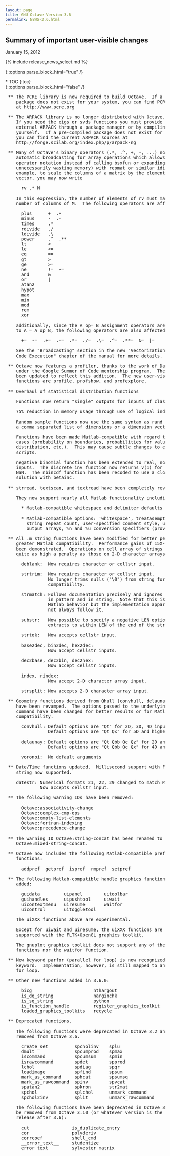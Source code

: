 ```yaml
---
layout: page
title: GNU Octave Version 3.6
permalink: NEWS-3.6.html
---
```


## Summary of important user-visible changes

January 15, 2012

{% include release_news_select.md %}

{::options parse_block_html="true" /}
<div class="panel callout">
* TOC
{:toc}
</div>
{::options parse_block_html="false" /}


<pre>
 ** The PCRE library is now required to build Octave.  If a pre-compiled
    package does not exist for your system, you can find PCRE sources
    at http://www.pcre.org

 ** The ARPACK library is no longer distributed with Octave.
    If you need the eigs or svds functions you must provide an
    external ARPACK through a package manager or by compiling it
    yourself.  If a pre-compiled package does not exist for your system,
    you can find the current ARPACK sources at
    http://forge.scilab.org/index.php/p/arpack-ng

 ** Many of Octave's binary operators (.*, .^, +, -, ...) now perform
    automatic broadcasting for array operations which allows you to use
    operator notation instead of calling bsxfun or expanding arrays (and
    unnecessarily wasting memory) with repmat or similar idioms.  For
    example, to scale the columns of a matrix by the elements of a row
    vector, you may now write

      rv .* M

    In this expression, the number of elements of rv must match the
    number of columns of M.  The following operators are affected:

      plus      +  .+
      minus     -  .-
      times     .*
      rdivide   ./
      ldivide   .\
      power     .^  .**
      lt        <
      le        <=
      eq        ==
      gt        >
      ge        >=
      ne        !=  ~=
      and       &
      or        |
      atan2
      hypot
      max
      min
      mod
      rem
      xor

    additionally, since the A op= B assignment operators are equivalent
    to A = A op B, the following operators are also affected:

      +=  -=  .+=  .-=  .*=  ./=  .\=  .^=  .**=  &=  |=

    See the "Broadcasting" section in the new "Vectorization and Faster
    Code Execution" chapter of the manual for more details.

 ** Octave now features a profiler, thanks to the work of Daniel Kraft
    under the Google Summer of Code mentorship program.  The manual has
    been updated to reflect this addition.  The new user-visible
    functions are profile, profshow, and profexplore.

 ** Overhaul of statistical distribution functions

    Functions now return "single" outputs for inputs of class "single".

    75% reduction in memory usage through use of logical indexing.

    Random sample functions now use the same syntax as rand and accept
    a comma separated list of dimensions or a dimension vector.

    Functions have been made Matlab-compatible with regard to special
    cases (probability on boundaries, probabilities for values outside
    distribution, etc.).  This may cause subtle changes to existing
    scripts.

    negative binomial function has been extended to real, non-integer
    inputs.  The discrete_inv function now returns v(1) for 0 instead of
    NaN.  The nbincdf function has been recoded to use a closed form
    solution with betainc.

 ** strread, textscan, and textread have been completely revamped.

    They now support nearly all Matlab functionality including:

      * Matlab-compatible whitespace and delimiter defaults

      * Matlab-compatible options: 'whitespace', treatasempty', format
        string repeat count, user-specified comment style, uneven-length
        output arrays, %n and %u conversion specifiers (provisionally)

 ** All .m string functions have been modified for better performance or
    greater Matlab compatibility.  Performance gains of 15X-30X have
    been demonstrated.  Operations on cell array of strings no longer pay
    quite as high a penalty as those on 2-D character arrays.

      deblank:  Now requires character or cellstr input.

      strtrim:  Now requires character or cellstr input.
                No longer trims nulls ("\0") from string for Matlab
                compatibility.

      strmatch: Follows documentation precisely and ignores trailing spaces
                in pattern and in string.  Note that this is documented
                Matlab behavior but the implementation apparently does
                not always follow it.

      substr:   Now possible to specify a negative LEN option which
                extracts to within LEN of the end of the string.

      strtok:   Now accepts cellstr input.

      base2dec, bin2dec, hex2dec:
                Now accept cellstr inputs.

      dec2base, dec2bin, dec2hex:
                Now accept cellstr inputs.

      index, rindex:
                Now accept 2-D character array input.

      strsplit: Now accepts 2-D character array input.

 ** Geometry functions derived from Qhull (convhull, delaunay, voronoi)
    have been revamped.  The options passed to the underlying qhull
    command have been changed for better results or for Matlab
    compatibility.

      convhull: Default options are "Qt" for 2D, 3D, 4D inputs
                Default options are "Qt Qx" for 5D and higher

      delaunay: Default options are "Qt Qbb Qc Qz" for 2D and 3D inputs
                Default options are "Qt Qbb Qc Qx" for 4D and higher

      voronoi:  No default arguments

 ** Date/Time functions updated.  Millisecond support with FFF format
    string now supported.

    datestr: Numerical formats 21, 22, 29 changed to match Matlab.
             Now accepts cellstr input.

 ** The following warning IDs have been removed:

      Octave:associativity-change
      Octave:complex-cmp-ops
      Octave:empty-list-elements
      Octave:fortran-indexing
      Octave:precedence-change

 ** The warning ID Octave:string-concat has been renamed to
    Octave:mixed-string-concat.

 ** Octave now includes the following Matlab-compatible preference
    functions:

      addpref  getpref  ispref  rmpref  setpref

 ** The following Matlab-compatible handle graphics functions have been
    added:

      guidata         uipanel        uitoolbar
      guihandles      uipushtool     uiwait
      uicontextmenu   uiresume       waitfor
      uicontrol       uitoggletool

    The uiXXX functions above are experimental.

    Except for uiwait and uiresume, the uiXXX functions are not
    supported with the FLTK+OpenGL graphics toolkit.

    The gnuplot graphics toolkit does not support any of the uiXXX
    functions nor the waitfor function.

 ** New keyword parfor (parallel for loop) is now recognized as a valid
    keyword.  Implementation, however, is still mapped to an ordinary
    for loop.

 ** Other new functions added in 3.6.0:

      bicg                       nthargout                   usejava
      is_dq_string               narginchk                   waitbar
      is_sq_string               python                      zscore
      is_function_handle         register_graphics_toolkit
      loaded_graphics_toolkits   recycle

 ** Deprecated functions.

    The following functions were deprecated in Octave 3.2 and have been
    removed from Octave 3.6.

      create_set          spcholinv    splu
      dmult               spcumprod    spmax
      iscommand           spcumsum     spmin
      israwcommand        spdet        spprod
      lchol               spdiag       spqr
      loadimage           spfind       spsum
      mark_as_command     sphcat       spsumsq
      mark_as_rawcommand  spinv        spvcat
      spatan2             spkron       str2mat
      spchol              splchol      unmark_command
      spchol2inv          split        unmark_rawcommand

    The following functions have been deprecated in Octave 3.6 and will
    be removed from Octave 3.10 (or whatever version is the second major
    release after 3.6):

      cut                is_duplicate_entry
      cor                polyderiv
      corrcoef           shell_cmd
      __error_text__     studentize
      error_text         sylvester_matrix
</pre>
